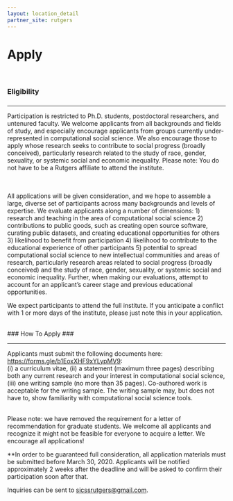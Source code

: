 ```yaml
---
layout: location_detail
partner_site: rutgers
---
```


<h1 class="display-4">Apply</h1>
<br />

### Eligibility
### <a name="eligibility"></a>

---

Participation is restricted to Ph.D. students, postdoctoral researchers, and untenured faculty. We welcome applicants from all backgrounds and fields of study, and especially encourage applicants from groups currently under-represented in computational social science. We also encourage those to apply whose research seeks to contribute to social progress (broadly conceived), particularly research related to the study of race, gender, sexuality, or systemic social and economic inequality. Please note: You do not have to be a Rutgers affiliate to attend the institute.  
<br />

<br />
All applications will be given consideration, and we hope to assemble a large, diverse set of participants across many backgrounds and levels of expertise. We evaluate applicants along a number of dimensions: 1) research and teaching in the area of computational social science 2) contributions to public goods, such as creating open source software, curating public datasets, and creating educational opportunities for others 3) likelihood to benefit from participation 4) likelihood to contribute to the educational experience of other participants 5) potential to spread computational social science to new intellectual communities and areas of research, particularly research areas related to social progress (broadly conceived) and the study of race, gender, sexuality, or systemic social and economic inequality. Further, when making our evaluations, attempt to account for an applicant’s career stage and previous educational opportunities.
<br />

We expect participants to attend the full institute. If you anticipate a conflict with 1 or more days of the institute, please just note this in your application.


<br />
### How To Apply
### <a name="how_to_apply"></a>

---

Applicants must submit the following documents here: https://forms.gle/b1EoxXHF9xYLypMV9: 
<br />
(i) a curriculum vitae, (ii) a statement (maximum three pages) describing both any current research and your interest in computational social science, (iii) one writing sample (no more than 35 pages). Co-authored work is acceptable for the writing sample. The writing sample may, but does not have to, show familiarity with computational social science tools.
<br />

<br />
Please note: we have removed the requirement for a letter of recommendation for graduate students. We welcome all applicants and recognize it might not be feasible for everyone to acquire a letter. We encourage all applications!

<br />

**In order to be guaranteed full consideration, all application materials must be submitted before March 30, 2020. Applicants will be notified approximately 2 weeks after the deadline and will be asked to confirm their participation soon after that.

Inquiries can be sent to sicssrutgers@gmail.com.

